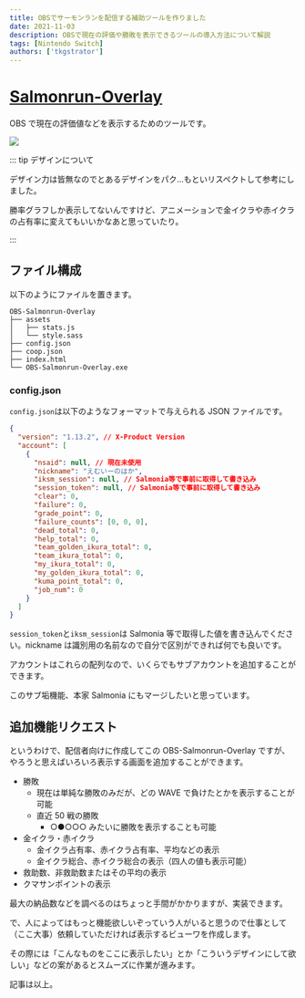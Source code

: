 ```yaml
---
title: OBSでサーモンランを配信する補助ツールを作りました
date: 2021-11-03
description: OBSで現在の評価や勝敗を表示できるツールの導入方法について解説
tags: [Nintendo Switch]
authors: ['tkgstrator']
---
```


# [Salmonrun-Overlay](https://github.com/tkgstrator/obs-salmonrun-overlay)

OBS で現在の評価値などを表示するためのツールです。

![](https://pbs.twimg.com/media/FDQwibdaUAAslAJ?format=jpg&name=large)

::: tip デザインについて

デザイン力は皆無なのでとあるデザインをパク...もといリスペクトして参考にしました。

勝率グラフしか表示してないんですけど、アニメーションで金イクラや赤イクラの占有率に変えてもいいかなあと思っていたり。

:::

## ファイル構成

以下のようにファイルを置きます。

```
OBS-Salmonrun-Overlay
├── assets
│   ├── stats.js
│   └── style.sass
├── config.json
├── coop.json
├── index.html
└── OBS-Salmonrun-Overlay.exe
```

### config.json

`config.json`は以下のようなフォーマットで与えられる JSON ファイルです。

```json
{
  "version": "1.13.2", // X-Product Version
  "account": [
    {
      "nsaid": null, // 現在未使用
      "nickname": "えむいーのはか",
      "iksm_session": null, // Salmonia等で事前に取得して書き込み
      "session_token": null, // Salmonia等で事前に取得して書き込み
      "clear": 0,
      "failure": 0,
      "grade_point": 0,
      "failure_counts": [0, 0, 0],
      "dead_total": 0,
      "help_total": 0,
      "team_golden_ikura_total": 0,
      "team_ikura_total": 0,
      "my_ikura_total": 0,
      "my_golden_ikura_total": 0,
      "kuma_point_total": 0,
      "job_num": 0
    }
  ]
}
```

`session_token`と`iksm_session`は Salmonia 等で取得した値を書き込んでください。nickname は識別用の名前なので自分で区別ができれば何でも良いです。

アカウントはこれらの配列なので、いくらでもサブアカウントを追加することができます。

このサブ垢機能、本家 Salmonia にもマージしたいと思っています。

## 追加機能リクエスト

というわけで、配信者向けに作成してこの OBS-Salmonrun-Overlay ですが、やろうと思えばいろいろ表示する画面を追加することができます。

- 勝敗
  - 現在は単純な勝敗のみだが、どの WAVE で負けたとかを表示することが可能
  - 直近 50 戦の勝敗
    - ○●○○○ みたいに勝敗を表示することも可能
- 金イクラ・赤イクラ
  - 金イクラ占有率、赤イクラ占有率、平均などの表示
  - 金イクラ総合、赤イクラ総合の表示（四人の値も表示可能）
- 救助数、非救助数またはその平均の表示
- クマサンポイントの表示

最大の納品数などを調べるのはちょっと手間がかかりますが、実装できます。

で、人によってはもっと機能欲しいぞっていう人がいると思うので仕事として（ここ大事）依頼していただければ表示するビューワを作成します。

その際には「こんなものをここに表示したい」とか「こういうデザインにして欲しい」などの案があるとスムーズに作業が進みます。

記事は以上。
